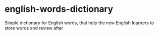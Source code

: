 # english-words-dictionary
Simple dictionary for English words, that help the new English learners to store words and review after
